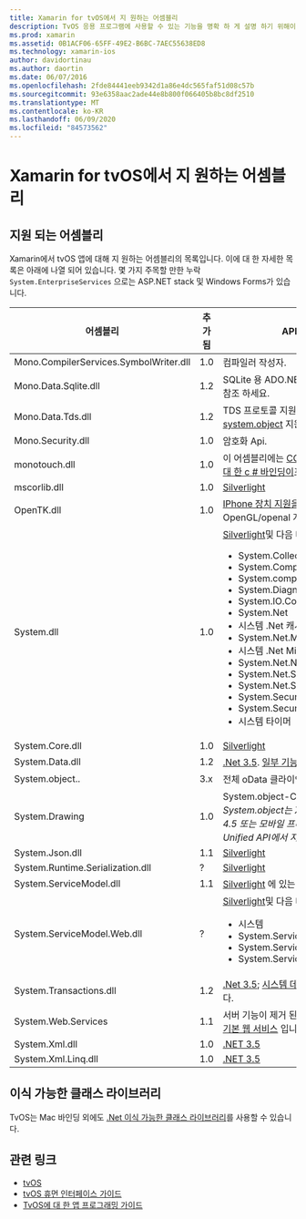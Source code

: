 ```yaml
---
title: Xamarin for tvOS에서 지 원하는 어셈블리
description: TvOS 응용 프로그램에 사용할 수 있는 기능을 명확 하 게 설명 하기 위해이 문서에서는 tvOS 개발용 Xamarin에서 지 원하는 어셈블리의 목록을 제공 합니다.
ms.prod: xamarin
ms.assetid: 0B1ACF06-65FF-49E2-B6BC-7AEC55638ED8
ms.technology: xamarin-ios
author: davidortinau
ms.author: daortin
ms.date: 06/07/2016
ms.openlocfilehash: 2fde84441eeb9342d1a86e4dc565faf51d08c57b
ms.sourcegitcommit: 93e6358aac2ade44e8b800f066405b8bc8df2510
ms.translationtype: MT
ms.contentlocale: ko-KR
ms.lasthandoff: 06/09/2020
ms.locfileid: "84573562"
---
```

# <a name="assemblies-supported-by-xamarin-for-tvos"></a>Xamarin for tvOS에서 지 원하는 어셈블리

## <a name="supported-assemblies"></a>지원 되는 어셈블리

Xamarin에서 tvOS 앱에 대해 지 원하는 어셈블리의 목록입니다. 이에 대 한 자세한 목록은 아래에 나열 되어 있습니다.  몇 가지 주목할 만한 누락 `System.EnterpriseServices` 으로는 ASP.NET stack 및 Windows Forms가 있습니다.

|어셈블리|추가됨|API 호환성|
|---|---|---|
|Mono.CompilerServices.SymbolWriter.dll|1.0|컴파일러 작성자.|
|Mono.Data.Sqlite.dll|1.2|SQLite 용 ADO.NET 공급자 [제한 사항](~/ios/data-cloud/system.data.md)을 참조 하세요.|
|Mono.Data.Tds.dll|1.2|TDS 프로토콜 지원 [system.object](~/ios/data-cloud/system.data.md)내의 [system.object](xref:System.Data.SqlClient) 지원에 사용 됩니다.|
|Mono.Security.dll|1.0|암호화 Api.|
|monotouch.dll|1.0|이 어셈블리에는 [COCOATOUCH API에 대 한 c # 바인딩이](https://docs.microsoft.com/dotnet/api/?view=xamarinios-10.8)포함 되어 있습니다.|
|mscorlib.dll|1.0|[Silverlight](https://msdn.microsoft.com/library/cc838194(VS.95).aspx)|
|OpenTK.dll|1.0|[IPhone 장치 지원을 제공 하도록 확장](xref:OpenGLES)된 OpenGL/openal 개체 지향 api입니다.|
|System.dll|1.0|[Silverlight](https://msdn.microsoft.com/library/cc838194(VS.95).aspx)및 다음 네임 스페이스의 형식: <ul><li>System.Collections.Specialized</li> <li>System.ComponentModel</li> <li>System.componentmodel</li> <li>System.Diagnostics</li> <li>System.IO.Compression</li> <li>System.Net</li> <li>시스템 .Net 캐시</li> <li>System.Net.Mail</li> <li>시스템 .Net Mime</li> <li>System.Net.NetworkInformation</li> <li>System.Net.Security</li> <li>System.Net.Sockets</li> <li>System.Security.Authentication</li> <li>System.Security.Cryptography</li> <li>시스템 타이머</li></ul>|
|System.Core.dll|1.0|[Silverlight](https://msdn.microsoft.com/library/cc838194(VS.95).aspx)|
|System.Data.dll|1.2|[.Net 3.5](https://msdn.microsoft.com/library/ms229335.aspx). [일부 기능이 제거](~/ios/data-cloud/system.data.md)되었습니다.|
|System.object..|3.x|전체 oData 클라이언트.|
|System.Drawing|1.0|System.object-Classic API 그리기<br />_System.object는 Xamarin.ios .NET 4.5 또는 모바일 프레임 워크에 대 한 Unified API에서 지원 되지 않습니다._|
|System.Json.dll|1.1|[Silverlight](https://msdn.microsoft.com/library/cc838194(VS.95).aspx)|
|System.Runtime.Serialization.dll|?|[Silverlight](https://msdn.microsoft.com/library/cc838194(VS.95).aspx)|
|System.ServiceModel.dll|1.1|[Silverlight](https://msdn.microsoft.com/library/cc838194(VS.95).aspx) 에 있는 [WCF](https://docs.microsoft.com/xamarin/cross-platform/data-cloud/web-services/) stack|
|System.ServiceModel.Web.dll|?|[Silverlight](https://msdn.microsoft.com/library/cc838194(VS.95).aspx)및 다음 네임 스페이스의 형식: <ul><li>시스템</li><li>System.ServiceModel.Channels</li><li>System.ServiceModel.Description</li><li>System.ServiceModel.Web</li></ul>|
|System.Transactions.dll|1.2|[.Net 3.5](https://msdn.microsoft.com/library/ms229335.aspx); [시스템 데이터](https://docs.microsoft.com/xamarin/ios/data-cloud/system.data) 지원의 일부입니다.|
|System.Web.Services|1.1|서버 기능이 제거 된 .NET 3.5 프로필의 [기본 웹 서비스](https://docs.microsoft.com/xamarin/cross-platform/data-cloud/web-services/) 입니다.|
|System.Xml.dll|1.0|[.NET 3.5](https://msdn.microsoft.com/library/ms229335.aspx)|
|System.Xml.Linq.dll|1.0|[.NET 3.5](https://msdn.microsoft.com/library/ms229335.aspx)|

<a name="Summary"></a>

## <a name="portable-class-libraries"></a>이식 가능한 클래스 라이브러리

TvOS는 Mac 바인딩 외에도 [.Net 이식 가능한 클래스 라이브러리](~/cross-platform/app-fundamentals/pcl.md)를 사용할 수 있습니다.

## <a name="related-links"></a>관련 링크

- [tvOS](https://developer.apple.com/tvos/)
- [tvOS 휴먼 인터페이스 가이드](https://developer.apple.com/tvos/human-interface-guidelines/)
- [TvOS에 대 한 앱 프로그래밍 가이드](https://developer.apple.com/library/prerelease/tvos/documentation/General/Conceptual/AppleTV_PG/)
